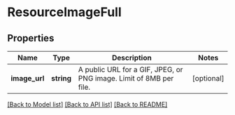 # ResourceImageFull

## Properties
Name | Type | Description | Notes
------------ | ------------- | ------------- | -------------
**image_url** | **string** | A public URL for a GIF, JPEG, or PNG image. Limit of 8MB per file. | [optional] 

[[Back to Model list]](../../README.md#documentation-for-models) [[Back to API list]](../../README.md#documentation-for-api-endpoints) [[Back to README]](../../README.md)

